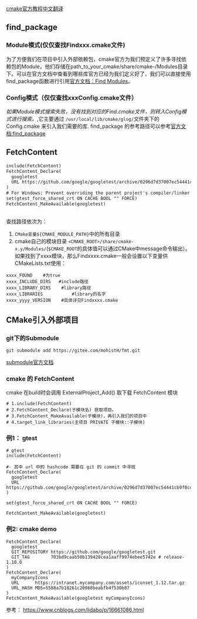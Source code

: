 
[cmake官方教程中文翻译](https://blog.51cto.com/u_12951861/5695609)

## find_package
### Module模式(仅仅查找Findxxx.cmake文件)
为了方便我们在项目中引入外部依赖包，cmake官方为我们预定义了许多寻找依赖包的Module，他们存储在path_to_your_cmake/share/cmake-<version>/Modules目录下。可以在官方文档中查看到哪些库官方已经为我们定义好了，我们可以直接使用find_package函数进行引用[官方文档：Find Modules](https://link.zhihu.com/?target=https%3A//cmake.org/cmake/help/latest/manual/cmake-modules.7.html)。

### Config模式（仅仅查找xxxConfig.cmake文件）
*如果Module模式搜索失败，没有找到对应的Find<LibraryName>.cmake文件，则转入Config模式进行搜索。*,它主要通过 `/usr/local/lib/cmake/glog/`文件夹下的 <LibraryName>Config.cmake 来引入我们需要的库. find_package 的参考路径可以参考[官方文档:find_package](https://link.zhihu.com/?target=https%3A//cmake.org/cmake/help/latest/command/find_package.html)

## FetchContent
```txt
include(FetchContent)
FetchContent_Declare(
  googletest
  URL https://github.com/google/googletest/archive/0296d7d37007ec54441cb9f8cd001da6ac58eea8.zip
)
# For Windows: Prevent overriding the parent project's compiler/linker settings
set(gtest_force_shared_crt ON CACHE BOOL "" FORCE)
FetchContent_MakeAvailable(googletest)
```

## 
查找路径依次为：
1. `CMake变量${CMAKE_MODULE_PATH}`中的所有目录
2. cmake自己的模块目录 `<CMAKE_ROOT>/share/cmake-x.y/Modules/`(`$CMAKE_ROOT`的具体值可以通过CMake中message命令输出）。如果找到了xxxx模块，那么Findxxxx.cmake一般会设置以下变量供CMakeLists.txt使用：

```text
xxxx_FOUND    #为true
xxxx_INCLUDE_DIRS   #include路径
xxxx_LIBRARY_DIRS    #library路径
xxxx_LIBRARIES           #library的名字
xxxx_yyyy_VERSION    #具体详见Findxxxx.cmake
```

## CMake引入外部项目
### git下的Submodule
```shell
git submodule add https://gitee.com/mohistH/fmt.git
```
[submodule官方文档](https://git-scm.com/book/en/v2/Git-Tools-Submodules)

### cmake 的 FetchContent
cmake 在build时会调用 ExternalProject_Add() 取下载 FetchContent 模块

```text
# 1.include(FetchContent) 
# 2.FetchContent_Declare(子模块名) 获取项目。
# 3.FetchContent_MakeAvailable(子模块)，再引入我们的项目中
# 4.target_link_libraries(主项目 PRIVATE 子模块::子模块)
```
### 例1： gtest
```text
# gtest
include(FetchContent)

#- 其中 url 中的 hashcode 需要在 git 的 commit 中寻找
FetchContent_Declare(
  googletest
  URL https://github.com/google/googletest/archive/0296d7d37007ec54441cb9f8cd001da6ac58eea8.zip
)

set(gtest_force_shared_crt ON CACHE BOOL "" FORCE)

FetchContent_MakeAvailable(googletest)
```
### 例2: cmake demo
```text
FetchContent_Declare(
  googletest
  GIT_REPOSITORY https://github.com/google/googletest.git
  GIT_TAG        703bd9caab50b139428cea1aaff9974ebee5742e # release-1.10.0
)
FetchContent_Declare(
  myCompanyIcons
  URL      https://intranet.mycompany.com/assets/iconset_1.12.tar.gz
  URL_HASH MD5=5588a7b18261c20068beabfb4f530b87
)
FetchContent_MakeAvailable(googletest myCompanyIcons)
```


参考：
https://www.cnblogs.com/lidabo/p/16661086.html